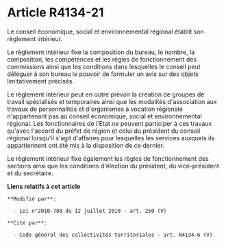 # Article R4134-21

Le    conseil économique, social et environnemental régional établit son règlement intérieur. 

Le règlement intérieur fixe la composition du bureau, le nombre, la composition, les compétences et les règles de
fonctionnement des commissions ainsi que les conditions dans lesquelles le conseil peut déléguer à son bureau le pouvoir de
formuler un avis sur des objets limitativement précisés. 

Le règlement intérieur peut en outre prévoir la création de groupes de travail spécialisés et temporaires ainsi que les
modalités d'association aux travaux de personnalités et d'organismes à vocation régionale n'appartenant pas au    conseil
économique, social et environnemental régional. Les fonctionnaires de l'Etat ne peuvent participer à ces travaux qu'avec
l'accord du préfet de région et celui du président du conseil régional lorsqu'il s'agit d'affaires pour lesquelles les
services auxquels ils appartiennent ont été mis à la disposition de ce dernier. 

Le règlement intérieur fixe également les règles de fonctionnement des sections ainsi que les conditions d'élection du
président, du vice-président et du secrétaire.

**Liens relatifs à cet article**

	**Modifié par**:

	  - Loi n°2010-788 du 12 juillet 2010 - art. 250 (V)

	**Cité par**:

	  - Code général des collectivités territoriales - art. R4134-6 (V)
